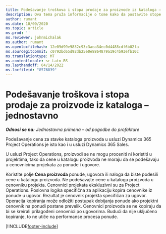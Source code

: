 ```yaml
---
title: Podešavanje troškova i stopa prodaje za proizvode iz kataloga – jednostavno
description: Ova tema pruža informacije o tome kako da postavite stope cena i prodaje za stavke iz kataloga proizvoda.
author: rumant
ms.date: 10/09/2020
ms.topic: article
ms.prod: ''
ms.reviewer: johnmichalak
ms.author: rumant
ms.openlocfilehash: 12e09d99e9832c93c3aea34ec0d4488cdf6b02fa
ms.sourcegitcommit: c0792bd65d92db25e0e8864879a19c4b93efb10c
ms.translationtype: MT
ms.contentlocale: sr-Latn-RS
ms.lasthandoff: 04/14/2022
ms.locfileid: "8576839"
---
```

# <a name="set-up-cost-and-sales-rates-for-catalog-products---lite"></a>Podešavanje troškova i stopa prodaje za proizvode iz kataloga – jednostavno

_**Odnosi se na:** Jednostavna primena – od pogodbe do profakture_


Podešavanje cena za stavke kataloga proizvoda u usluzi Dynamics 365 Project Operations je isto kao i u usluzi Dynamics 365 Sales.

U usluzi Project Operations, proizvodi se ne mogu proceniti ni koristiti u projektima, tako da cene u katalogu proizvoda ne moraju da se podešavaju u cenovnicima projekata za ponude i ugovore.

Koristite polje **Cena proizvoda** ponude, ugovora ili naloga da biste podesili cene u katalogu proizvoda. Ne podešavajte cene u katalogu proizvoda u cenovniku projekta. Cenovnici projekata ekskluzivni su za Project Operations. Poslovna logika specifična za aplikaciju kopira cenovnike iz ponude u ugovor. Rezultat je cenovnik projekta specifičan za ugovor. Operacija kopiranja može odložiti postupak dobijanja ponude ako projektni cenovnik na ponudi postane prevelik. Cenovnici proizvoda se ne kopiraju da bi se kreirali prilagođeni cenovnici po ugovorima. Budući da nije uključeno kopiranje, to ne utiče na performanse procesa ponude.


[!INCLUDE[footer-include](../../includes/footer-banner.md)]